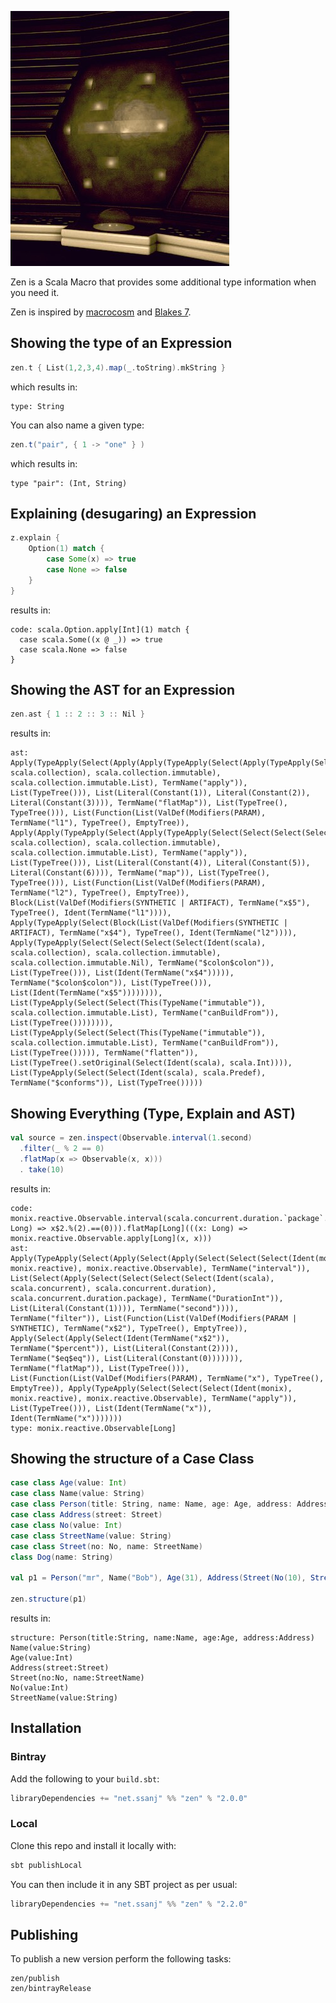 ![The master computer from the Liberator](/zen.jpg)

Zen is a Scala Macro that provides some additional type information when you need it.

Zen is inspired by [macrocosm](https://github.com/retronym/macrocosm) and [Blakes 7](https://en.wikipedia.org/wiki/Characters_of_Blake%27s_7#Zen).

## Showing the type of an Expression

```scala
zen.t { List(1,2,3,4).map(_.toString).mkString }
```

which results in:

```
type: String
```

You can also name a given type:

```scala
zen.t("pair", { 1 -> "one" } )
```

which results in:

```
type "pair": (Int, String)
```


## Explaining (desugaring) an Expression

```scala
z.explain {
    Option(1) match {
        case Some(x) => true
        case None => false
    }
}
```

results in:

```
code: scala.Option.apply[Int](1) match {
  case scala.Some((x @ _)) => true
  case scala.None => false
}
```

## Showing the AST for an Expression

```scala
zen.ast { 1 :: 2 :: 3 :: Nil }
```

results in:

```
ast: Apply(TypeApply(Select(Apply(Apply(TypeApply(Select(Apply(TypeApply(Select(Select(Select(Select(Ident(scala), scala.collection), scala.collection.immutable), scala.collection.immutable.List), TermName("apply")), List(TypeTree())), List(Literal(Constant(1)), Literal(Constant(2)), Literal(Constant(3)))), TermName("flatMap")), List(TypeTree(), TypeTree())), List(Function(List(ValDef(Modifiers(PARAM), TermName("l1"), TypeTree(), EmptyTree)), Apply(Apply(TypeApply(Select(Apply(TypeApply(Select(Select(Select(Select(Ident(scala), scala.collection), scala.collection.immutable), scala.collection.immutable.List), TermName("apply")), List(TypeTree())), List(Literal(Constant(4)), Literal(Constant(5)), Literal(Constant(6)))), TermName("map")), List(TypeTree(), TypeTree())), List(Function(List(ValDef(Modifiers(PARAM), TermName("l2"), TypeTree(), EmptyTree)), Block(List(ValDef(Modifiers(SYNTHETIC | ARTIFACT), TermName("x$5"), TypeTree(), Ident(TermName("l1")))), Apply(TypeApply(Select(Block(List(ValDef(Modifiers(SYNTHETIC | ARTIFACT), TermName("x$4"), TypeTree(), Ident(TermName("l2")))), Apply(TypeApply(Select(Select(Select(Select(Ident(scala), scala.collection), scala.collection.immutable), scala.collection.immutable.Nil), TermName("$colon$colon")), List(TypeTree())), List(Ident(TermName("x$4"))))), TermName("$colon$colon")), List(TypeTree())), List(Ident(TermName("x$5")))))))), List(TypeApply(Select(Select(This(TypeName("immutable")), scala.collection.immutable.List), TermName("canBuildFrom")), List(TypeTree()))))))), List(TypeApply(Select(Select(This(TypeName("immutable")), scala.collection.immutable.List), TermName("canBuildFrom")), List(TypeTree())))), TermName("flatten")), List(TypeTree().setOriginal(Select(Ident(scala), scala.Int)))), List(TypeApply(Select(Select(Ident(scala), scala.Predef), TermName("$conforms")), List(TypeTree()))))
```

## Showing Everything (Type, Explain and AST)

```scala
val source = zen.inspect(Observable.interval(1.second)
  .filter(_ % 2 == 0)
  .flatMap(x => Observable(x, x)))
  . take(10)
```

results in:

```
code: monix.reactive.Observable.interval(scala.concurrent.duration.`package`.DurationInt(1).second).filter(((x$2: Long) => x$2.%(2).==(0))).flatMap[Long](((x: Long) => monix.reactive.Observable.apply[Long](x, x)))
ast: Apply(TypeApply(Select(Apply(Select(Apply(Select(Select(Select(Ident(monix), monix.reactive), monix.reactive.Observable), TermName("interval")), List(Select(Apply(Select(Select(Select(Select(Ident(scala), scala.concurrent), scala.concurrent.duration), scala.concurrent.duration.package), TermName("DurationInt")), List(Literal(Constant(1)))), TermName("second")))), TermName("filter")), List(Function(List(ValDef(Modifiers(PARAM | SYNTHETIC), TermName("x$2"), TypeTree(), EmptyTree)), Apply(Select(Apply(Select(Ident(TermName("x$2")), TermName("$percent")), List(Literal(Constant(2)))), TermName("$eq$eq")), List(Literal(Constant(0))))))), TermName("flatMap")), List(TypeTree())), List(Function(List(ValDef(Modifiers(PARAM), TermName("x"), TypeTree(), EmptyTree)), Apply(TypeApply(Select(Select(Select(Ident(monix), monix.reactive), monix.reactive.Observable), TermName("apply")), List(TypeTree())), List(Ident(TermName("x")), Ident(TermName("x")))))))
type: monix.reactive.Observable[Long]
```

## Showing the structure of a Case Class

```scala
case class Age(value: Int)
case class Name(value: String)
case class Person(title: String, name: Name, age: Age, address: Address)
case class Address(street: Street)
case class No(value: Int)
case class StreetName(value: String)
case class Street(no: No, name: StreetName)
class Dog(name: String)

val p1 = Person("mr", Name("Bob"), Age(31), Address(Street(No(10), StreetName("Midtown"))))

zen.structure(p1)
```

results in:

```
structure: Person(title:String, name:Name, age:Age, address:Address)
Name(value:String)
Age(value:Int)
Address(street:Street)
Street(no:No, name:StreetName)
No(value:Int)
StreetName(value:String)
```

## Installation

### Bintray

Add the following to your `build.sbt`:

```scala
libraryDependencies += "net.ssanj" %% "zen" % "2.0.0"
```


### Local

Clone this repo and install it locally with:

```scala
sbt publishLocal
```

You can then include it in any SBT project as per usual:

```scala
libraryDependencies += "net.ssanj" %% "zen" % "2.2.0"
```

## Publishing

To publish a new version perform the following tasks:

```
zen/publish
zen/bintrayRelease
```